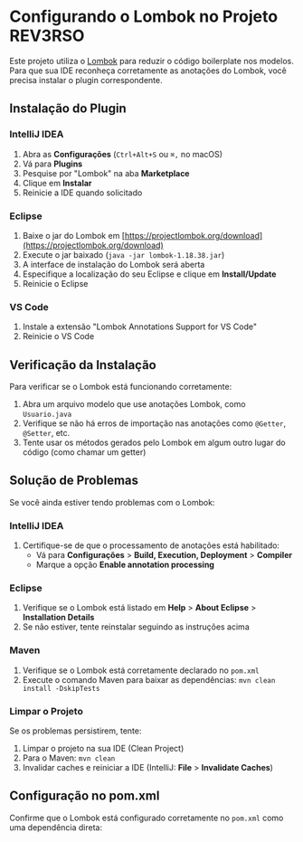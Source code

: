 # Configurando o Lombok no Projeto REV3RSO

Este projeto utiliza o [Lombok](https://projectlombok.org/) para reduzir o código boilerplate nos modelos. Para que sua IDE reconheça corretamente as anotações do Lombok, você precisa instalar o plugin correspondente.

## Instalação do Plugin

### IntelliJ IDEA

1. Abra as **Configurações** (`Ctrl+Alt+S` ou `⌘,` no macOS)
2. Vá para **Plugins**
3. Pesquise por "Lombok" na aba **Marketplace**
4. Clique em **Instalar**
5. Reinicie a IDE quando solicitado

### Eclipse

1. Baixe o jar do Lombok em [https://projectlombok.org/download](https://projectlombok.org/download)
2. Execute o jar baixado (`java -jar lombok-1.18.38.jar`)
3. A interface de instalação do Lombok será aberta
4. Especifique a localização do seu Eclipse e clique em **Install/Update**
5. Reinicie o Eclipse

### VS Code

1. Instale a extensão "Lombok Annotations Support for VS Code"
2. Reinicie o VS Code

## Verificação da Instalação

Para verificar se o Lombok está funcionando corretamente:

1. Abra um arquivo modelo que use anotações Lombok, como `Usuario.java`
2. Verifique se não há erros de importação nas anotações como `@Getter`, `@Setter`, etc.
3. Tente usar os métodos gerados pelo Lombok em algum outro lugar do código (como chamar um getter)

## Solução de Problemas

Se você ainda estiver tendo problemas com o Lombok:

### IntelliJ IDEA

1. Certifique-se de que o processamento de anotações está habilitado:
   - Vá para **Configurações** > **Build, Execution, Deployment** > **Compiler**
   - Marque a opção **Enable annotation processing**

### Eclipse

1. Verifique se o Lombok está listado em **Help** > **About Eclipse** > **Installation Details**
2. Se não estiver, tente reinstalar seguindo as instruções acima

### Maven

1. Verifique se o Lombok está corretamente declarado no `pom.xml`
2. Execute o comando Maven para baixar as dependências: `mvn clean install -DskipTests`

### Limpar o Projeto

Se os problemas persistirem, tente:

1. Limpar o projeto na sua IDE (Clean Project)
2. Para o Maven: `mvn clean`
3. Invalidar caches e reiniciar a IDE (IntelliJ: **File** > **Invalidate Caches**)

## Configuração no pom.xml

Confirme que o Lombok está configurado corretamente no `pom.xml` como uma dependência direta:
